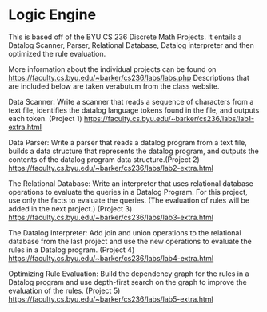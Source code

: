 # Logic Engine

This is based off of the BYU CS 236 Discrete Math Projects. It entails a Datalog Scanner, Parser, Relational Database, Datalog interpreter and then optimized 
the rule evaluation. 

More information about the individual projects can be found on https://faculty.cs.byu.edu/~barker/cs236/labs/labs.php Descriptions that are included below are taken 
verabutum from the class website.

Data Scanner: Write a scanner that reads a sequence of characters from a text file, identifies the datalog language tokens found in the file, and outputs each token. 
(Project 1) https://faculty.cs.byu.edu/~barker/cs236/labs/lab1-extra.html

Data Parser: Write a parser that reads a datalog program from a text file, builds a data structure that represents the datalog program, and outputs the contents 
of the datalog program data structure.(Project 2) https://faculty.cs.byu.edu/~barker/cs236/labs/lab2-extra.html

The Relational Database: Write an interpreter that uses relational database operations to evaluate the queries in a Datalog Program. For this project, use only the 
facts to evaluate the queries. (The evaluation of rules will be added in the next project.) (Project 3) https://faculty.cs.byu.edu/~barker/cs236/labs/lab3-extra.html

The Datalog Interpreter: Add join and union operations to the relational database from the last project and use the new operations to evaluate the rules in a Datalog program.
(Project 4) https://faculty.cs.byu.edu/~barker/cs236/labs/lab4-extra.html

Optimizing Rule Evaluation: Build the dependency graph for the rules in a Datalog program and use depth-first search on the graph to improve the evaluation of the rules.
(Project 5) https://faculty.cs.byu.edu/~barker/cs236/labs/lab5-extra.html
